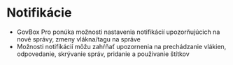 # Notifikácie
-	GovBox Pro ponúka možnosti nastavenia notifikácií upozorňujúcich na nové správy, zmeny vlákna/tagu na správe
-	Možnosti notifikácií môžu zahŕňať upozornenia na prechádzanie vlákien, odpovedanie, skrývanie správ, pridanie a použivanie štítkov